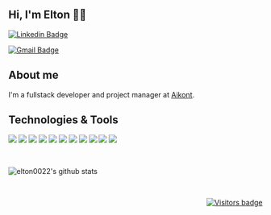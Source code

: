 ## Hi, I'm Elton 👋😄


[![Linkedin Badge](https://img.shields.io/badge/-LinkedIn-blue?style=flat-square&logo=Linkedin&logoColor=white&link=https://www.linkedin.com/in/elton-rodrigues-dev/)](https://www.linkedin.com/in/elton-rodrigues-dev/)

[![Gmail Badge](https://img.shields.io/badge/-eltonrodrigues0022.er@gmail.com-dc3545?style=flat-square&logo=Gmail&logoColor=white&link=mailto:eltonrodrigues0022.er@gmail.com)](mailto:eltonrodrigues0022.er@gmail.com)

## About me
I'm a fullstack developer and project manager at [Aikont](https://www.aikont.com.br/).
## Technologies & Tools
<p>
   <img src="https://img.shields.io/static/v1?style=flat&logo=javascript&logoColor=white&label=Language&message=JavaScript&color=blueviolet">
   <img src="https://img.shields.io/static/v1?style=flat&logo=typescript&logoColor=white&label=Language&message=TypeScript&color=blueviolet">
   <img src="https://img.shields.io/static/v1?style=flat&logo=java&logoColor=white&label=Language&message=Java&color=blueviolet">
   <img src="https://img.shields.io/static/v1?style=flat&logo=react&logoColor=white&label=Library&message=ReactJS&color=blueviolet">
   <img src="https://img.shields.io/static/v1?style=flat&logo=react.native&logoColor=white&label=Library&message=ReactNative&color=blueviolet">
   <img src="https://img.shields.io/static/v1?style=flat&logo=angular&logoColor=white&label=Framework&message=Angular&color=blueviolet">
   <img src="https://img.shields.io/static/v1?style=flat&logo=ionic&logoColor=white&label=Framework&message=Ionic&color=blueviolet">
   <img src="https://img.shields.io/static/v1?style=flat&logo=spring&logoColor=white&label=Framework&message=Spring&color=blueviolet">
   <img src="https://img.shields.io/static/v1?style=flat&logo=node.js&logoColor=white&label=Technology&message=Node.js&color=blueviolet">
   <img src="https://img.shields.io/static/v1?style=flat&logo=mysql&logoColor=white&label=DataBase&message=MySQL&color=blueviolet">
   <img src="https://img.shields.io/static/v1?style=flat&logo=mongodb&logoColor=white&label=DataBase&message=MongoDB&color=blueviolet">
</p>

<br/>

<p align="left">
    <img src="https://github-readme-stats.vercel.app/api?username=elton0022&show_icons=true&theme=buefy" alt="elton0022's github stats" />
</p>

<br/>

<p align="right">
  <a href="https://badges.pufler.dev">
      <img src="https://badges.pufler.dev/visits/elton0022/elton0022" alt="Visitors badge" />
   </a>
</p>
